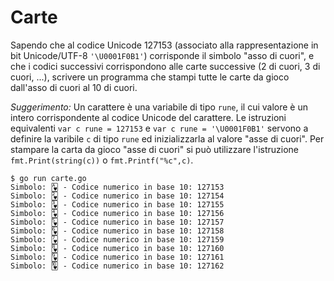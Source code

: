 # Carte

Sapendo che al codice Unicode 127153 (associato alla rappresentazione in bit Unicode/UTF-8 `'\U0001F0B1'`) corrisponde il simbolo "asso di cuori", e che i codici successivi corrispondono alle carte successive (2 di cuori, 3 di cuori, ...), scrivere un programma che stampi tutte le carte da gioco dall'asso di cuori al 10 di cuori.

*Suggerimento:* Un carattere è una variabile di tipo `rune`, il cui valore è un intero corrispondente al codice Unicode del carattere. Le istruzioni equivalenti `var c rune = 127153` e `var c rune = '\U0001F0B1'` servono a definire la varibile `c` di tipo `rune` ed inizializzarla al valore "asse di cuori". Per stampare la carta da gioco "asse di cuori" si può utilizzare l'istruzione `fmt.Print(string(c))` o `fmt.Printf("%c",c)`.

```text
$ go run carte.go 
Simbolo: 🂱 - Codice numerico in base 10: 127153
Simbolo: 🂲 - Codice numerico in base 10: 127154
Simbolo: 🂳 - Codice numerico in base 10: 127155
Simbolo: 🂴 - Codice numerico in base 10: 127156
Simbolo: 🂵 - Codice numerico in base 10: 127157
Simbolo: 🂶 - Codice numerico in base 10: 127158
Simbolo: 🂷 - Codice numerico in base 10: 127159
Simbolo: 🂸 - Codice numerico in base 10: 127160
Simbolo: 🂹 - Codice numerico in base 10: 127161
Simbolo: 🂺 - Codice numerico in base 10: 127162
```
